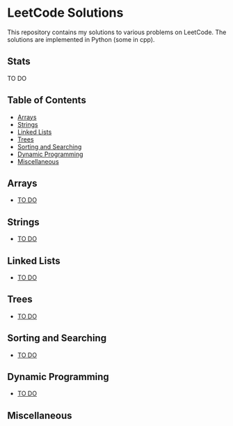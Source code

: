 # LeetCode Solutions

This repository contains my solutions to various problems on LeetCode. The solutions are implemented in Python (some in cpp).


## Stats

TO DO

## Table of Contents

*   [Arrays](#arrays)
*   [Strings](#strings)
*   [Linked Lists](#linked-lists)
*   [Trees](#trees)
*   [Sorting and Searching](#sorting-and-searching)
*   [Dynamic Programming](#dynamic-programming)
*   [Miscellaneous](#miscellaneous)

## Arrays

*   [TO DO]()

## Strings

*   [TO DO]()

## Linked Lists

*   [TO DO]()

## Trees

*   [TO DO]()

## Sorting and Searching

*   [TO DO]()

## Dynamic Programming

*   [TO DO]()

## Miscellaneous


